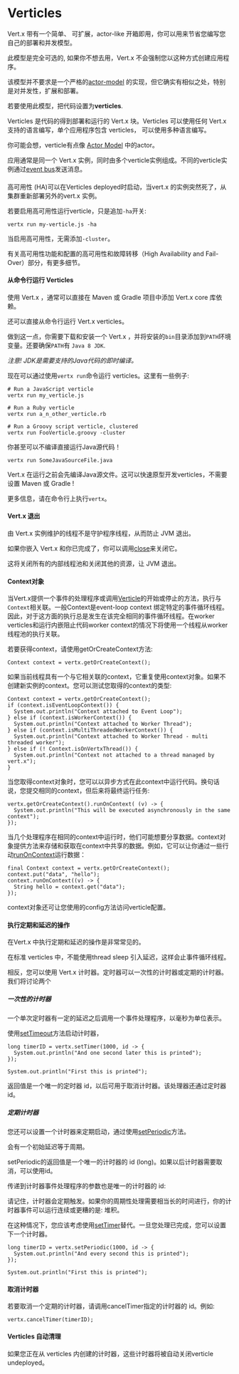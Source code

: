 # Verticles

Vert.x 带有一个简单、 可扩展，actor-like 开箱即用，你可以用来节省您编写您自己的部署和并发模型。

此模型是完全可选的, 如果你不想去用，Vert.x 不会强制您以这种方式创建应用程序。

该模型并不要求是一个严格的[actor-model](http://my.oschina.net/quanke/blog/607173) 的实现，但它确实有相似之处，特别是对并发性，扩展和部署。

若要使用此模型，把代码设置为**verticles**.

Verticles 是代码的得到部署和运行的 Vert.x 块。Verticles 可以使用任何 Vert.x 支持的语言编写，单个应用程序包含 verticles， 可以使用多种语言编写。

你可能会想，verticle有点像 [Actor Model](http://en.wikipedia.org/wiki/Actor_model) 中的actor。

应用通常是同一个 Vert.x 实例，同时由多个verticle实例组成。不同的verticle实例通过[event bus](http://vertx.io/docs/vertx-core/java/#event_bus)发送消息。




#### 

高可用性 (HA)可以在Verticles deployed时启动，当vert.x 的实例突然死了，从集群重新部署另外的vert.x 实例。

若要启用高可用性运行verticle，只是追加`-ha`开关:

```
vertx run my-verticle.js -ha
```

当启用高可用性，无需添加`-cluster`。

有关高可用性功能和配置的高可用性和故障转移（High Availability and Fail-Over）部分，有更多细节。

#### 从命令行运行 Verticles
使用 Vert.x ，通常可以直接在 Maven 或 Gradle 项目中添加 Vert.x core 库依赖。

还可以直接从命令行运行 Vert.x verticles。

做到这一点，你需要下载和安装一个 Vert.x ，并将安装的`bin`目录添加到`PATH`环境变量。还要确保`PATH`有 `Java 8 JDK`.

*注意!
JDK是需要支持的Java代码的即时编译。*

现在可以通过使用`vertx run`命令运行 verticles。这里有一些例子:

```
# Run a JavaScript verticle
vertx run my_verticle.js

# Run a Ruby verticle
vertx run a_n_other_verticle.rb

# Run a Groovy script verticle, clustered
vertx run FooVerticle.groovy -cluster
```

你甚至可以不编译直接运行Java源代码！

```
vertx run SomeJavaSourceFile.java
```

Vert.x 在运行之前会先编译Java源文件。这可以快速原型开发verticles，不需要设置 Maven 或 Gradle !

更多信息，请在命令行上执行`vertx`。

#### Vert.x 退出

由 Vert.x 实例维护的线程不是守护程序线程，从而防止 JVM 退出。

如果你嵌入 Vert.x 和你已完成了，你可以调用[close](http://vertx.io/docs/apidocs/io/vertx/core/Vertx.html#close--)来关闭它。

这将关闭所有的内部线程池和关闭其他的资源，让 JVM 退出。

#### Context对象

当Vert.x提供一个事件的处理程序或调用[Verticle](http://vertx.io/docs/apidocs/io/vertx/core/Verticle.html)的开始或停止的方法，执行与`Context`相关联。一般Context是event-loop context 绑定特定的事件循环线程。因此，对于这方面的执行总是发生在该完全相同的事件循环线程。在worker verticles和运行内嵌阻止代码worker context的情况下将使用一个线程从worker线程池的执行关联。

若要获得context，请使用getOrCreateContext方法:

```
Context context = vertx.getOrCreateContext();
```

如果当前线程具有一个与它相关联的context，它重复使用context对象。如果不创建新实例的context。您可以测试您取得的context的类型:

```
Context context = vertx.getOrCreateContext();
if (context.isEventLoopContext()) {
  System.out.println("Context attached to Event Loop");
} else if (context.isWorkerContext()) {
  System.out.println("Context attached to Worker Thread");
} else if (context.isMultiThreadedWorkerContext()) {
  System.out.println("Context attached to Worker Thread - multi threaded worker");
} else if (! Context.isOnVertxThread()) {
  System.out.println("Context not attached to a thread managed by vert.x");
}
```

当您取得context对象时，您可以以异步方式在此context中运行代码。换句话说，您提交相同的context，但后来将最终运行任务:

```
vertx.getOrCreateContext().runOnContext( (v) -> {
  System.out.println("This will be executed asynchronously in the same context");
});
```

当几个处理程序在相同的context中运行时，他们可能想要分享数据。context对象提供方法来存储和获取在context中共享的数据。例如，它可以让你通过一些行动[runOnContext](http://vertx.io/docs/apidocs/io/vertx/core/Context.html#runOnContext-io.vertx.core.Handler-)运行数据：


```
final Context context = vertx.getOrCreateContext();
context.put("data", "hello");
context.runOnContext((v) -> {
  String hello = context.get("data");
});
```

context对象还可让您使用的config方法访问verticle配置。

#### 执行定期和延迟的操作

在Vert.x 中执行定期和延迟的操作是非常常见的。

在标准 verticles 中，不能使用thread sleep 引入延迟，这样会止事件循环线程。

相反，您可以使用 Vert.x 计时器。定时器可以一次性的计时器或定期的计时器。我们将讨论两个

##### 一次性的计时器




一个单次定时器有一定的延迟之后调用一个事件处理程序，以毫秒为单位表示。

使用[setTimeout](http://vertx.io/docs/apidocs/io/vertx/core/Vertx.html#setTimer-long-io.vertx.core.Handler-)方法启动计时器，

```
long timerID = vertx.setTimer(1000, id -> {
  System.out.println("And one second later this is printed");
});

System.out.println("First this is printed");
```

返回值是一个唯一的定时器 id，以后可用于取消计时器。该处理器还通过定时器id。

##### 定期计时器

您还可以设置一个计时器来定期启动，通过使用[setPeriodic](http://vertx.io/docs/apidocs/io/vertx/core/Vertx.html#setPeriodic-long-io.vertx.core.Handler-)方法。

会有一个初始延迟等于周期。

setPeriodic的返回值是一个唯一的计时器的 id (long)。如果以后计时器需要取消，可以使用id。

传递到计时器事件处理程序的参数也是唯一的计时器的 id:

请记住，计时器会定期触发。如果你的周期性处理需要相当长的时间进行，你的计时器事件可以运行连续或更糟的是: 堆积。


在这种情况下，您应该考虑使用[setTimer](http://vertx.io/docs/apidocs/io/vertx/core/Vertx.html#setTimer-long-io.vertx.core.Handler-)替代。一旦您处理已完成，您可以设置下一个计时器。

```
long timerID = vertx.setPeriodic(1000, id -> {
  System.out.println("And every second this is printed");
});

System.out.println("First this is printed");
```

#### 取消计时器

若要取消一个定期的计时器，请调用cancelTimer指定的计时器的 id。例如:

```
vertx.cancelTimer(timerID);
```

#### Verticles 自动清理

如果您正在从 verticles 内创建的计时器，这些计时器将被自动关闭verticle undeployed。